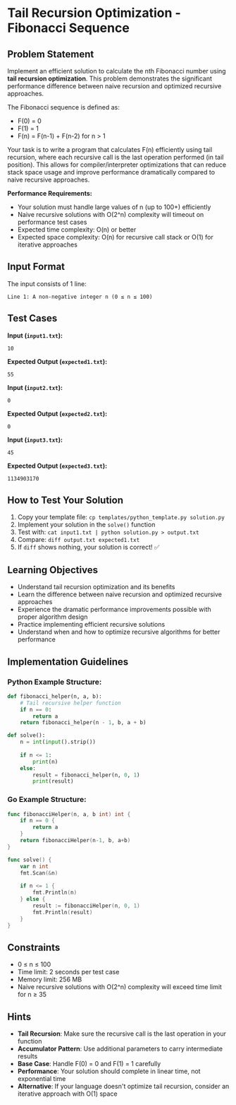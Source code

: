 # Tail Recursion Optimization - Fibonacci Sequence

## Problem Statement

Implement an efficient solution to calculate the nth Fibonacci number using **tail recursion optimization**. This problem demonstrates the significant performance difference between naive recursion and optimized recursive approaches.

The Fibonacci sequence is defined as:
- F(0) = 0
- F(1) = 1  
- F(n) = F(n-1) + F(n-2) for n > 1

Your task is to write a program that calculates F(n) efficiently using tail recursion, where each recursive call is the last operation performed (in tail position). This allows for compiler/interpreter optimizations that can reduce stack space usage and improve performance dramatically compared to naive recursive approaches.

**Performance Requirements:**
- Your solution must handle large values of n (up to 100+) efficiently
- Naive recursive solutions with O(2^n) complexity will timeout on performance test cases
- Expected time complexity: O(n) or better
- Expected space complexity: O(n) for recursive call stack or O(1) for iterative approaches

## Input Format

The input consists of 1 line:
```
Line 1: A non-negative integer n (0 ≤ n ≤ 100)
```

## Test Cases
**Input (`input1.txt`):**
```
10
```

**Expected Output (`expected1.txt`):**
```
55
```

**Input (`input2.txt`):**
```
0
```

**Expected Output (`expected2.txt`):**
```
0
```

**Input (`input3.txt`):**
```
45
```

**Expected Output (`expected3.txt`):**
```
1134903170
```

## How to Test Your Solution
1. Copy your template file: `cp templates/python_template.py solution.py`
2. Implement your solution in the `solve()` function
3. Test with: `cat input1.txt | python solution.py > output.txt`
4. Compare: `diff output.txt expected1.txt`
5. If `diff` shows nothing, your solution is correct! ✅

## Learning Objectives
- Understand tail recursion optimization and its benefits
- Learn the difference between naive recursion and optimized recursive approaches
- Experience the dramatic performance improvements possible with proper algorithm design
- Practice implementing efficient recursive solutions
- Understand when and how to optimize recursive algorithms for better performance

## Implementation Guidelines

### Python Example Structure:
```python
def fibonacci_helper(n, a, b):
    # Tail recursive helper function
    if n == 0:
        return a
    return fibonacci_helper(n - 1, b, a + b)

def solve():
    n = int(input().strip())
    
    if n <= 1:
        print(n)
    else:
        result = fibonacci_helper(n, 0, 1)
        print(result)
```

### Go Example Structure:
```go
func fibonacciHelper(n, a, b int) int {
    if n == 0 {
        return a
    }
    return fibonacciHelper(n-1, b, a+b)
}

func solve() {
    var n int
    fmt.Scan(&n)
    
    if n <= 1 {
        fmt.Println(n)
    } else {
        result := fibonacciHelper(n, 0, 1)
        fmt.Println(result)
    }
}
```

## Constraints
- 0 ≤ n ≤ 100
- Time limit: 2 seconds per test case
- Memory limit: 256 MB
- Naive recursive solutions with O(2^n) complexity will exceed time limit for n ≥ 35

## Hints
- **Tail Recursion**: Make sure the recursive call is the last operation in your function
- **Accumulator Pattern**: Use additional parameters to carry intermediate results
- **Base Case**: Handle F(0) = 0 and F(1) = 1 carefully
- **Performance**: Your solution should complete in linear time, not exponential time
- **Alternative**: If your language doesn't optimize tail recursion, consider an iterative approach with O(1) space

